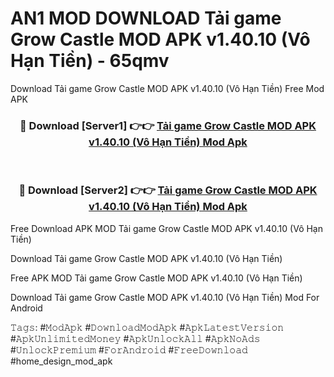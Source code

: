 # AN1 MOD DOWNLOAD Tải game Grow Castle MOD APK v1.40.10 (Vô Hạn Tiền) - 65qmv
Download Tải game Grow Castle MOD APK v1.40.10 (Vô Hạn Tiền) Free Mod APK

<div align="center">
<h3>🔴 Download [Server1] 👉👉 <a href="https://apk-comot.site?title=Tải_game_Grow_Castle_MOD_APK_v1.40.10_(Vô_Hạn_Tiền)">Tải game Grow Castle MOD APK v1.40.10 (Vô Hạn Tiền) Mod Apk</a></h3><br>

<h3>🔴 Download [Server2] 👉👉 <a href="https://apk-comot.site?title=Tải_game_Grow_Castle_MOD_APK_v1.40.10_(Vô_Hạn_Tiền)">Tải game Grow Castle MOD APK v1.40.10 (Vô Hạn Tiền) Mod Apk</a></h3>
</div>


Free Download APK MOD Tải game Grow Castle MOD APK v1.40.10 (Vô Hạn Tiền)

Download Tải game Grow Castle MOD APK v1.40.10 (Vô Hạn Tiền) 

Free APK MOD Tải game Grow Castle MOD APK v1.40.10 (Vô Hạn Tiền) 

Download Tải game Grow Castle MOD APK v1.40.10 (Vô Hạn Tiền) Mod For Android

𝚃𝚊𝚐𝚜: #𝙼𝚘𝚍𝙰𝚙𝚔 #𝙳𝚘𝚠𝚗𝚕𝚘𝚊𝚍𝙼𝚘𝚍𝙰𝚙𝚔 #𝙰𝚙𝚔𝙻𝚊𝚝𝚎𝚜𝚝𝚅𝚎𝚛𝚜𝚒𝚘𝚗 #𝙰𝚙𝚔𝚄𝚗𝚕𝚒𝚖𝚒𝚝𝚎𝚍𝙼𝚘𝚗𝚎𝚢 #𝙰𝚙𝚔𝚄𝚗𝚕𝚘𝚌𝚔𝙰𝚕𝚕 #𝙰𝚙𝚔𝙽𝚘𝙰𝚍𝚜 #𝚄𝚗𝚕𝚘𝚌𝚔𝙿𝚛𝚎𝚖𝚒𝚞𝚖 #𝙵𝚘𝚛𝙰𝚗𝚍𝚛𝚘𝚒𝚍 #𝙵𝚛𝚎𝚎𝙳𝚘𝚠𝚗𝚕𝚘𝚊𝚍 #home_design_mod_apk